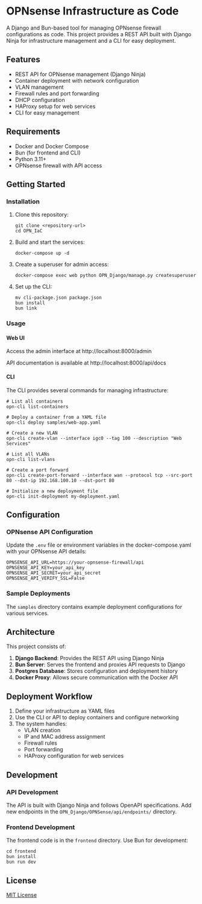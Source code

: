 # OPNsense Infrastructure as Code

A Django and Bun-based tool for managing OPNsense firewall configurations as code. This project provides a REST API built with Django Ninja for infrastructure management and a CLI for easy deployment.

## Features

- REST API for OPNsense management (Django Ninja)
- Container deployment with network configuration
- VLAN management
- Firewall rules and port forwarding
- DHCP configuration
- HAProxy setup for web services
- CLI for easy management

## Requirements

- Docker and Docker Compose
- Bun (for frontend and CLI)
- Python 3.11+
- OPNsense firewall with API access

## Getting Started

### Installation

1. Clone this repository:
   ```
   git clone <repository-url>
   cd OPN_IaC
   ```

2. Build and start the services:
   ```
   docker-compose up -d
   ```

3. Create a superuser for admin access:
   ```
   docker-compose exec web python OPN_Django/manage.py createsuperuser
   ```

4. Set up the CLI:
   ```
   mv cli-package.json package.json
   bun install
   bun link
   ```

### Usage

#### Web UI

Access the admin interface at http://localhost:8000/admin

API documentation is available at http://localhost:8000/api/docs

#### CLI

The CLI provides several commands for managing infrastructure:

```
# List all containers
opn-cli list-containers

# Deploy a container from a YAML file
opn-cli deploy samples/web-app.yaml

# Create a new VLAN
opn-cli create-vlan --interface igc0 --tag 100 --description "Web Services"

# List all VLANs
opn-cli list-vlans

# Create a port forward
opn-cli create-port-forward --interface wan --protocol tcp --src-port 80 --dst-ip 192.168.100.10 --dst-port 80

# Initialize a new deployment file
opn-cli init-deployment my-deployment.yaml
```

## Configuration

### OPNsense API Configuration

Update the `.env` file or environment variables in the docker-compose.yaml with your OPNsense API details:

```
OPNSENSE_API_URL=https://your-opnsense-firewall/api
OPNSENSE_API_KEY=your_api_key
OPNSENSE_API_SECRET=your_api_secret
OPNSENSE_API_VERIFY_SSL=False
```

### Sample Deployments

The `samples` directory contains example deployment configurations for various services.

## Architecture

This project consists of:

1. **Django Backend**: Provides the REST API using Django Ninja
2. **Bun Server**: Serves the frontend and proxies API requests to Django
3. **Postgres Database**: Stores configuration and deployment history
4. **Docker Proxy**: Allows secure communication with the Docker API

## Deployment Workflow

1. Define your infrastructure as YAML files
2. Use the CLI or API to deploy containers and configure networking
3. The system handles:
   - VLAN creation
   - IP and MAC address assignment
   - Firewall rules
   - Port forwarding
   - HAProxy configuration for web services

## Development

### API Development

The API is built with Django Ninja and follows OpenAPI specifications. Add new endpoints in the `OPN_Django/OPNSense/api/endpoints/` directory.

### Frontend Development

The frontend code is in the `frontend` directory. Use Bun for development:

```
cd frontend
bun install
bun run dev
```

## License

[MIT License](LICENSE)
